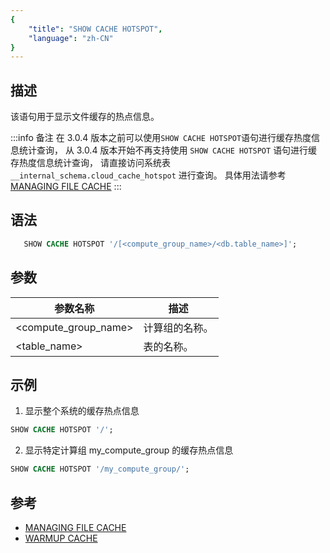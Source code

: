```yaml
---
{
    "title": "SHOW CACHE HOTSPOT",
    "language": "zh-CN"
}
---
```


<!--
Licensed to the Apache Software Foundation (ASF) under one
or more contributor license agreements.  See the NOTICE file
distributed with this work for additional information
regarding copyright ownership.  The ASF licenses this file
to you under the Apache License, Version 2.0 (the
"License"); you may not use this file except in compliance
with the License.  You may obtain a copy of the License at

  http://www.apache.org/licenses/LICENSE-2.0

Unless required by applicable law or agreed to in writing,
software distributed under the License is distributed on an
"AS IS" BASIS, WITHOUT WARRANTIES OR CONDITIONS OF ANY
KIND, either express or implied.  See the License for the
specific language governing permissions and limitations
under the License.
-->

## 描述

该语句用于显示文件缓存的热点信息。

:::info 备注
在 3.0.4 版本之前可以使用`SHOW CACHE HOTSPOT`语句进行缓存热度信息统计查询，
从 3.0.4 版本开始不再支持使用 `SHOW CACHE HOTSPOT` 语句进行缓存热度信息统计查询，
请直接访问系统表 `__internal_schema.cloud_cache_hotspot` 进行查询。
具体用法请参考 [MANAGING FILE CACHE](../../../../compute-storage-decoupled/file-cache)
:::

## 语法

```sql
   SHOW CACHE HOTSPOT '/[<compute_group_name>/<db.table_name>]';
```

## 参数

| 参数名称                  | 描述                                                         |
|---------------------------|--------------------------------------------------------------|
| <compute_group_name>        | 计算组的名称。                                               |
| <table_name>                | 表的名称。                                                   |
## 示例

1. 显示整个系统的缓存热点信息

```sql
SHOW CACHE HOTSPOT '/';
```

2. 显示特定计算组 my_compute_group 的缓存热点信息

```sql
SHOW CACHE HOTSPOT '/my_compute_group/';
```

## 参考

 - [MANAGING FILE CACHE](../../../../compute-storage-decoupled/file-cache)
 - [WARMUP CACHE](./WARM-UP)

